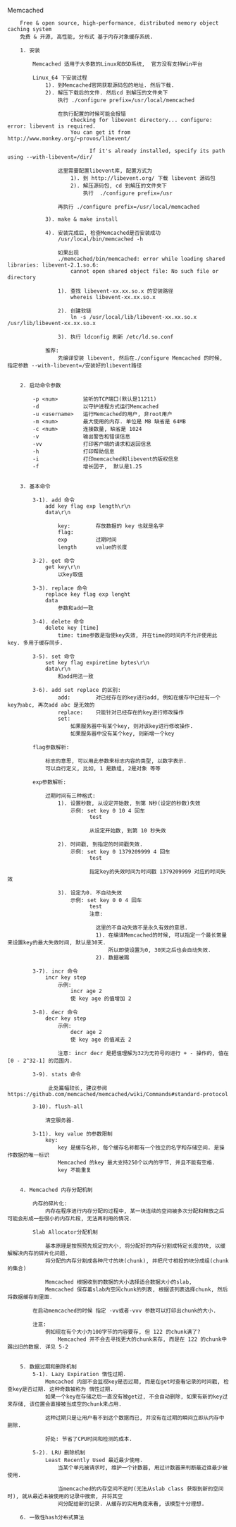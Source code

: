 
Memcached
    
        Free & open source, high-performance, distributed memory object caching system
        免费 & 开源, 高性能, 分布式 基于内存对象缓存系统.
    
        1. 安装
            
            Memcached 适用于大多数的Linux和BSD系统,  官方没有支持Win平台
            
            Linux_64 下安装过程
                1). 到Memcached官网获取源码包的地址. 然后下载.
                2). 解压下载后的文件. 然后cd 到解压的文件夹下
                    执行 ./configure prefix=/usr/local/memcached
                    
                    在执行配置的时候可能会报错
                        checking for libevent directory... configure: error: libevent is required.  
                        You can get it from http://www.monkey.org/~provos/libevent/
                        
                              If it's already installed, specify its path using --with-libevent=/dir/
                              
                    这里需要配置libevent库, 配置方式为
                        1). 到 http://libevent.org/ 下载 libevent 源码包
                        2). 解压源码包, cd 到解压的文件夹下
                            执行  ./configure prefix=/usr
                            
                    再执行 ./configure prefix=/usr/local/memcached
                    
                3). make & make install
                    
                4). 安装完成后, 检查Memcached是否安装成功
                    /usr/local/bin/memcached -h
                    
                    如果出现
                    ./memcached/bin/memcached: error while loading shared libraries: libevent-2.1.so.6: 
                        cannot open shared object file: No such file or directory
                    
                    1). 查找 libevent-xx.xx.so.x 的安装路径
                        whereis libevent-xx.xx.so.x
                    
                    2). 创建软链
                        ln -s /usr/local/lib/libevent-xx.xx.so.x /usr/lib/libevent-xx.xx.so.x 
                        
                    3). 执行 ldconfig 刷新 /etc/ld.so.conf
                
                推荐:
                    先编译安装 libevent, 然后在./configure Memcached 的时候, 指定参数 --with-libevent=/安装好的libevent路径
                       
                    
        2. 启动命令参数
            
            -p <num>        监听的TCP端口(默认是11211)
            -d              以守护进程方式运行Memcached
            -u <username>   运行Memcached的用户, 非root用户
            -m <num>        最大使用的内存. 单位是 MB 缺省是 64MB
            -c <num>        连接数量, 缺省是 1024
            -v              输出警告和错误信息
            -vv             打印客户端的请求和返回信息
            -h              打印帮助信息
            -i              打印memcached和libevent的版权信息
            -f              增长因子,  默认是1.25
            
                    
        3. 基本命令
            
            3-1). add 命令
                add key flag exp length\r\n
                data\r\n
                    
                    key:        存放数据的 key 也就是名字
                    flag:
                    exp         过期时间
                    length      value的长度 
            
            3-2). get 命令    
                get key\r\n
                    以key取值
                
            3-3). replace 命令    
                replace key flag exp lenght
                data
                    参数和add一致
                
            3-4). delete 命令
                delete key [time]
                    time: time参数是指使key失效, 并在time的时间内不允许使用此key. 多用于缓存同步.
            
            3-5). set 命令
                set key flag expiretime bytes\r\n
                data\r\n
                    和add用法一致
                
            3-6). add set replace 的区别:    
                    add:        对已经存在的key进行add, 例如在缓存中已经有一个key为abc, 再次add abc 是无效的
                    replace:    只能针对已经存在的key进行修改操作
                    set:        
                        如果服务器中有某个key, 则对该key进行修改操作.
                        如果服务器中没有某个key, 则新增一个key  
            
            flag参数解析:
                
                标志的意思, 可以用此参数来标志内容的类型, 以数字表示.
                可以自行定义, 比如, 1 是数组, 2是对象 等等
            
            exp参数解析:
                
                过期时间有三种格式:
                    1). 设置秒数, 从设定开始数, 到第 N秒(设定的秒数)失效
                        示例: set key 0 10 4 回车
                              test
                              
                              从设定开始数, 到第 10 秒失效
                    
                    2). 时间戳, 到指定的时间戳失效.              
                        示例: set key 0 1379209999 4 回车
                              test
                              
                              指定key的失效时间为时间戳 1379209999 对应的时间失效
                              
                    3). 设定为0. 不自动失效
                        示例: set key 0 0 4 回车
                              test
                              注意:
                                
                                这里的不自动失效不是永久有效的意思. 
                                1). 在编译Memcached的时候, 可以指定一个最长常量来设置key的最大失效时间, 默认是30天.
                                    所以即使设置为0, 30天之后也会自动失效.
                                2). 数据被踢 
                                
            3-7). incr 命令
                incr key step
                    示例:
                        incr age 2
                        使 key age 的值增加 2

            3-8). decr 命令
                decr key step
                    示例:
                        decr age 2
                        使 key age 的值减去 2
                    
                    注意: incr decr 是把值理解为32为无符号的进行 + - 操作的, 值在 [0 - 2^32-1] 的范围内.
                    
            3-9). stats 命令
                  
                 此处篇幅较长, 建议参阅 https://github.com/memcached/memcached/wiki/Commands#standard-protocol

            3-10). flush-all
                
                清空服务器.
                
            3-11). key value 的参数限制
                key: 
                    key 是缓存名称, 每个缓存名称都有一个独立的名字和存储空间. 是操作数据的唯一标识
                    Memcached 的key 最大支持250个以内的字节, 并且不能有空格. 
                    key 不能重复
             
                
        4. Memcached 内存分配机制
                        
            内存的碎片化:
                内存在程序进行内存分配的过程中, 某一块连续的空间被多次分配和释放之后可能会形成一些很小的内存片段, 无法再利用的情况.
            
            Slab Allocator分配机制
                
                基本原理是按照预先规定的大小, 将分配好的内存分割成特定长度的块, 以缓解解决内存的碎片化问题.
                将分配的内存分割成各种尺寸的块(chunk), 并把尺寸相投的块分成组(chunk的集合)
                
                Memcached 根据收到的数据的大小选择适合数据大小的slab, 
                Memcached 保存着slab内空闲chunk的列表, 根据该列表选择chunk, 然后将数据缓存到里面.
                
            在启动memcached的时候 指定 -vv或者-vvv 参数可以打印出chunk的大小.
            
            注意:
                例如现在有个大小为100字节的内容要存, 但 122 的chunk满了?
                    Memcached 并不会去寻找更大的chunk来存, 而是在 122 的chunk中踢出旧的数据. 详见 5-2
                    
                    
        5. 数据过期和删除机制
            5-1). Lazy Expiration 惰性过期. 
                Memcached 内部不会监视key是否过期, 而是在get时查看记录的时间戳, 检查key是否过期. 这种奇数被称为 惰性过期.
                如果一个key在存储之后一直没有被get过, 不会自动删除, 如果有新的key过来存储, 该位置会直接被当成空的chunk来占用.
                
                这种过期只是让用户看不到这个数据而已, 并没有在过期的瞬间立即从内存中删除.
                
                好处: 节省了CPU时间和检测的成本.
            
            5-2). LRU 删除机制
                Least Recently Used 最近最少使用.
                    当某个单元被请求时, 维护一个计数器, 用过计数器来判断最近谁最少被使用.
                    
                    当memcached的内存空间不足时(无法从slab class 获取到新的空间时), 就从最近未被使用的记录中搜索, 并将其空
                    间分配给新的记录. 从缓存的实用角度来看, 该模型十分理想.

        6. 一致性hash分布式算法                   
                            
            
                
            
            
            
            
            
            
            
            
            
            
            
            
            
            
            
            
            
            
            
            
            
            
            
            
            
            
            
            
            
            
            
            
            
            
            
            
            
            
                    